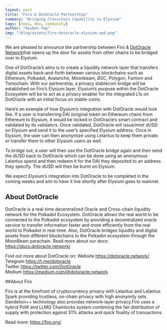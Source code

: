 ```yaml
---
layout: post
title: "Firo & DotOracle Partnership"
summary: "Bringing Crosschain Capability to Elysium"
tags: [news, dev, community]
author: "Reuben Yap"
img: "/blog/assets/firo-dotoracle-elysium-upd.png"
---
```

We are pleased to announce the partnership between Firo & [DotOracle Network](https://dotoracle.network/)that opens up the door for assets from other chains to be bridged over to Elysium. 

One of DotOracle’s aims is to create a liquidity network layer that transfers digital assets back-and-forth between various blockchains such as Ethereum, Polkadot, Avalanche, Moonbeam, BSC, Polygon, Fantom and Tomochain. With our partnership, a privacy stablecoin bridge will be established on Firo’s Elysium layer. Elysium’s purpose within the DotOracle Ecosystem will be to act as a privacy enabler for the integrated L1s on DotOracle with an initial focus on stable-coins. 

Here’s an example of how Elysium’s integration with DotOracle would look like. If a user is transferring DAI (original token on Ethereum chain) from Ethereum to Elysium, it would be locked in DotOracle’s smart contract and validated by its validators. Once validated, DotOracle will issue/mint dUSD on Elysium and send it to the user’s specified Elysium address. Once in Elysium, the user can then anonymize using Lelantus to keep them private or transfer them to other Elysium users as well.

To bridge out, a user will then use the DotOracle bridge again and then send the dUSD back to DotOracle which can be done using an anonymous Lelantus spend and then redeem it for the DAI they deposited to an address they specify. The dUSD will then be burnt on Elysium.

We expect Elysium’s integration into DotOracle to be completed in the coming weeks and aim to have it live shortly after Elysium goes to mainnet.

## About DotOracle  

DotOracle is a real-time decentralized Oracle and Cross-chain liquidity network for the Polkadot Ecosystem. DotOracle allows the real world to be connected to the Polkadot ecosystem by providing a decentralized oracle service to transfer information faster and more efficiently from the real world to Polkadot in real-time. Also, DotOracle bridges liquidity and digital assets from different blockchains to the Polkadot ecosystem through the MoonBeam parachain. Read more about our docs: https://docs.dotoracle.network/

Find out more about DotOracle on:
Website https://dotoracle.network/  
Telegram https://t.me/dotoracle  
Twitter https://twitter.com/DotOracle  
Medium https://medium.com/@dotoracle.network  

##About Firo  

Firo is at the forefront of cryptocurrency privacy with Lelantus and Lelantus Spark providing trustless, on-chain privacy with high anonymity sets. Dandelion++ technology also provides network-layer privacy.Firo uses a hybrid PoW and LLMQ Chainlocks system combining the fair distribution of supply with protection against 51% attacks and quick finality of transactions  

Read more: https://firo.org/
